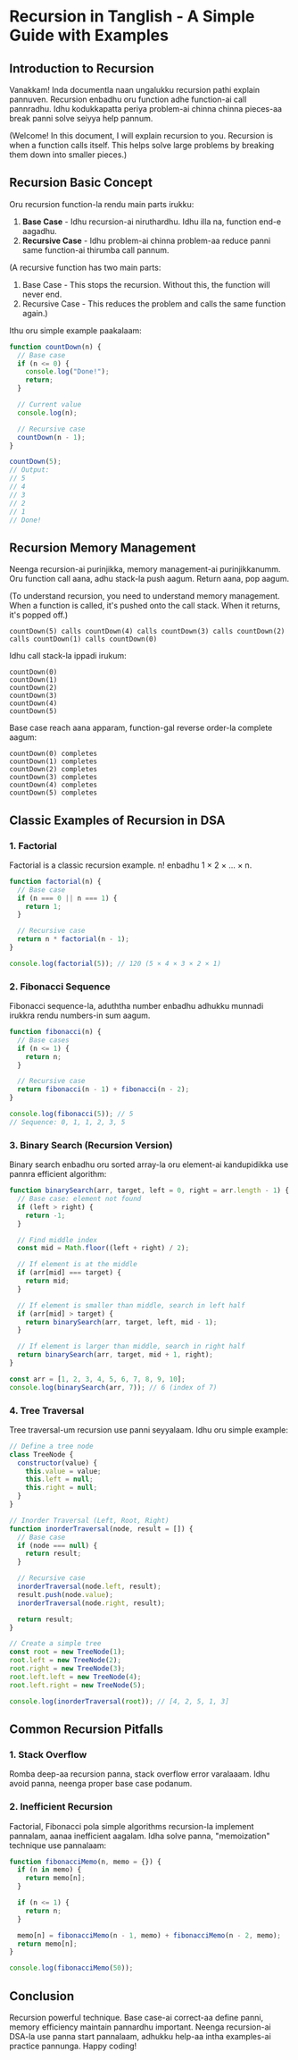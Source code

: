 # Recursion in Tanglish - A Simple Guide with Examples

## Introduction to Recursion

Vanakkam! Inda documentla naan ungalukku recursion pathi explain pannuven. Recursion enbadhu oru function adhe function-ai call pannradhu. Idhu kodukkapatta periya problem-ai chinna chinna pieces-aa break panni solve seiyya help pannum.

(Welcome! In this document, I will explain recursion to you. Recursion is when a function calls itself. This helps solve large problems by breaking them down into smaller pieces.)

## Recursion Basic Concept

Oru recursion function-la rendu main parts irukku:

1. **Base Case** - Idhu recursion-ai niruthardhu. Idhu illa na, function end-e aagadhu.
2. **Recursive Case** - Idhu problem-ai chinna problem-aa reduce panni same function-ai thirumba call pannum.

(A recursive function has two main parts:

1. Base Case - This stops the recursion. Without this, the function will never end.
2. Recursive Case - This reduces the problem and calls the same function again.)

Ithu oru simple example paakalaam:

```javascript
function countDown(n) {
  // Base case
  if (n <= 0) {
    console.log("Done!");
    return;
  }

  // Current value
  console.log(n);

  // Recursive case
  countDown(n - 1);
}

countDown(5);
// Output:
// 5
// 4
// 3
// 2
// 1
// Done!
```

## Recursion Memory Management

Neenga recursion-ai purinjikka, memory management-ai purinjikkanumm. Oru function call aana, adhu stack-la push aagum. Return aana, pop aagum.

(To understand recursion, you need to understand memory management. When a function is called, it's pushed onto the call stack. When it returns, it's popped off.)

```
countDown(5) calls countDown(4) calls countDown(3) calls countDown(2) calls countDown(1) calls countDown(0)
```

Idhu call stack-la ippadi irukum:

```
countDown(0)
countDown(1)
countDown(2)
countDown(3)
countDown(4)
countDown(5)
```

Base case reach aana apparam, function-gal reverse order-la complete aagum:

```
countDown(0) completes
countDown(1) completes
countDown(2) completes
countDown(3) completes
countDown(4) completes
countDown(5) completes
```

## Classic Examples of Recursion in DSA

### 1. Factorial

Factorial is a classic recursion example. n! enbadhu 1 × 2 × ... × n.

```javascript
function factorial(n) {
  // Base case
  if (n === 0 || n === 1) {
    return 1;
  }

  // Recursive case
  return n * factorial(n - 1);
}

console.log(factorial(5)); // 120 (5 × 4 × 3 × 2 × 1)
```

### 2. Fibonacci Sequence

Fibonacci sequence-la, aduththa number enbadhu adhukku munnadi irukkra rendu numbers-in sum aagum.

```javascript
function fibonacci(n) {
  // Base cases
  if (n <= 1) {
    return n;
  }

  // Recursive case
  return fibonacci(n - 1) + fibonacci(n - 2);
}

console.log(fibonacci(5)); // 5
// Sequence: 0, 1, 1, 2, 3, 5
```

### 3. Binary Search (Recursion Version)

Binary search enbadhu oru sorted array-la oru element-ai kandupidikka use pannra efficient algorithm:

```javascript
function binarySearch(arr, target, left = 0, right = arr.length - 1) {
  // Base case: element not found
  if (left > right) {
    return -1;
  }

  // Find middle index
  const mid = Math.floor((left + right) / 2);

  // If element is at the middle
  if (arr[mid] === target) {
    return mid;
  }

  // If element is smaller than middle, search in left half
  if (arr[mid] > target) {
    return binarySearch(arr, target, left, mid - 1);
  }

  // If element is larger than middle, search in right half
  return binarySearch(arr, target, mid + 1, right);
}

const arr = [1, 2, 3, 4, 5, 6, 7, 8, 9, 10];
console.log(binarySearch(arr, 7)); // 6 (index of 7)
```

### 4. Tree Traversal

Tree traversal-um recursion use panni seyyalaam. Idhu oru simple example:

```javascript
// Define a tree node
class TreeNode {
  constructor(value) {
    this.value = value;
    this.left = null;
    this.right = null;
  }
}

// Inorder Traversal (Left, Root, Right)
function inorderTraversal(node, result = []) {
  // Base case
  if (node === null) {
    return result;
  }

  // Recursive case
  inorderTraversal(node.left, result);
  result.push(node.value);
  inorderTraversal(node.right, result);

  return result;
}

// Create a simple tree
const root = new TreeNode(1);
root.left = new TreeNode(2);
root.right = new TreeNode(3);
root.left.left = new TreeNode(4);
root.left.right = new TreeNode(5);

console.log(inorderTraversal(root)); // [4, 2, 5, 1, 3]
```

## Common Recursion Pitfalls

### 1. Stack Overflow

Romba deep-aa recursion panna, stack overflow error varalaaam. Idhu avoid panna, neenga proper base case podanum.

### 2. Inefficient Recursion

Factorial, Fibonacci pola simple algorithms recursion-la implement pannalam, aanaa inefficient aagalam. Idha solve panna, "memoization" technique use pannalaam:

```javascript
function fibonacciMemo(n, memo = {}) {
  if (n in memo) {
    return memo[n];
  }

  if (n <= 1) {
    return n;
  }

  memo[n] = fibonacciMemo(n - 1, memo) + fibonacciMemo(n - 2, memo);
  return memo[n];
}

console.log(fibonacciMemo(50));
```

## Conclusion

Recursion powerful technique. Base case-ai correct-aa define panni, memory efficiency maintain pannardhu important. Neenga recursion-ai DSA-la use panna start pannalaam, adhukku help-aa intha examples-ai practice pannunga. Happy coding!
